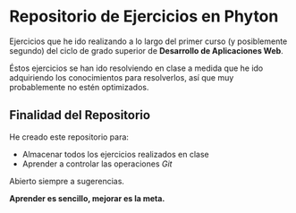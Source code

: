 Repositorio de Ejercicios en Phyton
===================================

Ejercicios que he ido realizando a lo largo del primer curso (y posiblemente segundo) del ciclo de grado superior de **Desarrollo de Aplicaciones Web**.

Éstos ejercicios se han ido resolviendo en clase a medida que he ido adquiriendo los conocimientos para resolverlos, así que muy probablemente no estén optimizados.

## Finalidad del Repositorio

He creado este repositorio para:
  - Almacenar todos los ejercicios realizados en clase
  - Aprender a controlar las operaciones _Git_

Abierto siempre a sugerencias.

**Aprender es sencillo, mejorar es la meta.**
